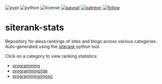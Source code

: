 
![pypi](https://img.shields.io/pypi/v/siterank.svg)
![python](https://img.shields.io/pypi/pyversions/siterank.svg)
![license](https://img.shields.io/github/license/prahladyeri/siterank-stats.svg)
[![paypal](https://img.shields.io/badge/PayPal-blue.svg?logo=paypal)](https://www.paypal.com/cgi-bin/webscr?cmd=_s-xclick&hosted_button_id=JM8FUXNFUK6EU)
[![patreon](https://img.shields.io/badge/Patreon-brown.svg?logo=patreon)](https://www.patreon.com/prahladyeri)
[![follow](https://img.shields.io/twitter/follow/prahladyeri.svg?style=social)](https://twitter.com/prahladyeri)


# siterank-stats
Repository for alexa rankings of sites and blogs across various categories.
Auto-generated using the [siterank](https://github.com/prahladyeri/siterank) python tool.
    
Click on a category to view ranking statistics:
    
- [programming](programming.md)
- [programming/ide](programming_ide.md)
- [programming/mooc](programming_mooc.md)

